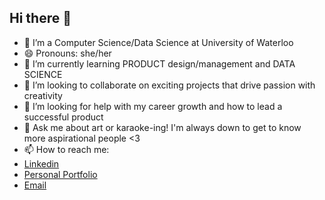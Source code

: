 ## Hi there 👋
- 🔭 I’m a Computer Science/Data Science at University of Waterloo
- 😄 Pronouns: she/her
- 🌱 I’m currently learning PRODUCT design/management and DATA SCIENCE
- 👯 I’m looking to collaborate on exciting projects that drive passion with creativity
- 🤔 I’m looking for help with my career growth and how to lead a successful product
- 💬 Ask me about art or karaoke-ing! I'm always down to get to know more aspirational people <3
- 📫 How to reach me:
- [Linkedin](https://www.linkedin.com/in/monicatrinhh/)
- [Personal Portfolio](https://monicatrinh.com/)
- [Email](mailto:monicatrinh@gmail.com)
<!--
**monmon0/monmon0** is a ✨ _special_ ✨ repository because its `README.md` (this file) appears on your GitHub profile.

Here are some ideas to get you started:

- 🔭 I’m currently working on ...
- 🌱 I’m currently learning ...
- 👯 I’m looking to collaborate on ...
- 🤔 I’m looking for help with ...
- 💬 Ask me about ...
- 📫 How to reach me: ...
- 😄 Pronouns: ...
- ⚡ Fun fact: ...
-->
